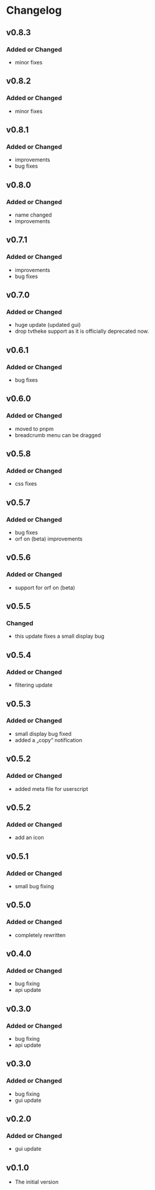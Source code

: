 # Changelog

## v0.8.3
### Added or Changed
- minor fixes

## v0.8.2
### Added or Changed
- minor fixes

## v0.8.1
### Added or Changed
- improvements
- bug fixes

## v0.8.0
### Added or Changed
- name changed
- improvements

## v0.7.1
### Added or Changed
- improvements
- bug fixes

## v0.7.0
### Added or Changed
- huge update (updated gui)
- drop tvtheke support as it is officially deprecated now.

## v0.6.1
### Added or Changed
- bug fixes

## v0.6.0
### Added or Changed
- moved to pnpm
- breadcrumb menu can be dragged

## v0.5.8
### Added or Changed
- css fixes

## v0.5.7
### Added or Changed
- bug fixes
- orf on (beta) improvements

## v0.5.6
### Added or Changed
- support for orf on (beta)

## v0.5.5
### Changed
- this update fixes a small display bug

## v0.5.4
### Added or Changed
- filtering update

## v0.5.3
### Added or Changed
- small display bug fixed
- added a „copy“ notification

## v0.5.2
### Added or Changed
- added meta file for userscript

## v0.5.2
### Added or Changed
- add an icon

## v0.5.1
### Added or Changed
- small bug fixing

## v0.5.0
### Added or Changed
- completely rewritten

## v0.4.0
### Added or Changed
- bug fixing
- api update

## v0.3.0
### Added or Changed
- bug fixing
- api update

## v0.3.0
### Added or Changed
- bug fixing
- gui update

## v0.2.0
### Added or Changed
- gui update

## v0.1.0
- The initial version
